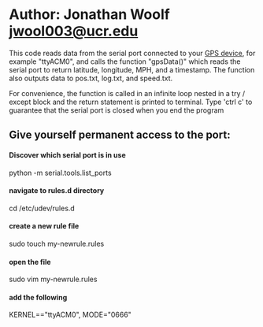 # Author: Jonathan Woolf jwool003@ucr.edu

This code reads data from the serial port connected to your <a href="https://www.amazon.com/HiLetgo-G-Mouse-GLONASS-Receiver-Windows/dp/B01MTU9KTF/ref=sr_1_8?keywords=gps+usb&qid=1560277792&s=gateway&sr=8-8">GPS device</a>,
for example "ttyACM0", and calls the function "gpsData()" which reads the serial
port to return latitude, longitude, MPH, and a timestamp. The function also
outputs data to pos.txt, log.txt, and speed.txt.

For convenience, the function is called in an infinite loop nested in a
try / except block and the return statement is printed to terminal. Type 'ctrl c'
to guarantee that the serial port is closed when you end the program

## Give yourself permanent access to the port:
#### Discover which serial port is in use
python -m serial.tools.list_ports
#### navigate to rules.d directory
cd /etc/udev/rules.d
#### create a new rule file
sudo touch my-newrule.rules
#### open the file
sudo vim my-newrule.rules
#### add the following
KERNEL=="ttyACM0", MODE="0666"
